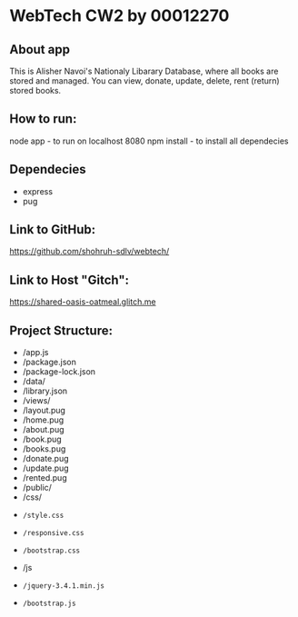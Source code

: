 # WebTech CW2 by 00012270

## About app

This is Alisher Navoi's Nationaly Libarary Database, where all books are stored and managed. You can view, donate, update, delete, rent (return) stored books.

## How to run:

node app - to run on localhost 8080
npm install - to install all dependecies

## Dependecies

- express
- pug

## Link to GitHub:
https://github.com/shohruh-sdlv/webtech/

## Link to Host "Gitch":
https://shared-oasis-oatmeal.glitch.me

## Project Structure:
- /app.js
- /package.json
- /package-lock.json
- /data/
-   /library.json
- /views/
-   /layout.pug
-   /home.pug
-   /about.pug
-   /book.pug
-   /books.pug
-   /donate.pug
-   /update.pug
-   /rented.pug
- /public/
-   /css/
-     /style.css
-     /responsive.css
-     /bootstrap.css
-   /js
-     /jquery-3.4.1.min.js
-     /bootstrap.js
